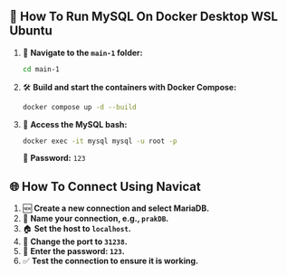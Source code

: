 ## 🚀 How To Run MySQL On Docker Desktop WSL Ubuntu
1. 📂 **Navigate to the `main-1` folder:**
    ```sh
    cd main-1
    ```

2. 🛠️ **Build and start the containers with Docker Compose:**
    ```sh
    docker compose up -d --build
    ```

3. 🐬 **Access the MySQL bash:**
    ```sh
    docker exec -it mysql mysql -u root -p
    ```
    🔑 **Password:** `123`

## 🌐 How To Connect Using Navicat

1. 🆕 **Create a new connection and select MariaDB.**
2. 📝 **Name your connection, e.g., `prakDB`.**
3. 🏠 **Set the host to `localhost`.**
4. 🔌 **Change the port to `31238`.**
5. 🔑 **Enter the password: `123`.**
6. ✅ **Test the connection to ensure it is working.**